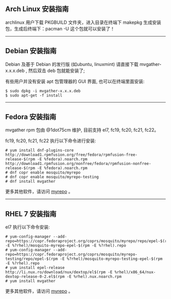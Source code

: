 ## Arch Linux 安装指南

archlinux 用户下载 PKGBUILD 文件夹，进入目录在终端下 makepkg 生成安装包，生成后终端下：pacman -U 这个包就可以安装了！

-----

## Debian 安装指南

Debian 及基于 Debian 的发行版 (如ubuntu, linuxmint) 请直接下载 mvgather-x.x.x.deb , 然后双击 deb 包就能安装了;

有些用户并没有安装 apt 包管理器的 GUI 界面, 也可以在终端里面安装:

```
$ sudo dpkg -i mvgather-x.x.x.deb
$ sudo apt-get -f install
```

-----

## Fedora 安装指南

mvgather rpm 包由 @1dot75cm 维护, 目前支持 el7, fc19, fc20, fc21, fc22。

fc19, fc20, fc21, fc22 执行以下命令进行安装:

```
# yum install dnf-plugins-core http://download1.rpmfusion.org/free/fedora/rpmfusion-free-release-$(rpm -E %fedora).noarch.rpm http://download1.rpmfusion.org/nonfree/fedora/rpmfusion-nonfree-release-$(rpm -E %fedora).noarch.rpm
# dnf copr enable mosquito/myrepo
# dnf copr enable mosquito/myrepo-testing
# dnf install mvgather
```

更多其他软件，请访问 [myrepo](https://copr.fedoraproject.org/coprs/mosquito/myrepo) 。

-----

## RHEL 7 安装指南

el7 执行以下命令安装:

```
# yum-config-manager --add-repo=https://copr.fedoraproject.org/coprs/mosquito/myrepo/repo/epel-$(rpm -E %?rhel)/mosquito-myrepo-epel-$(rpm -E %?rhel).repo
# yum-config-manager --add-repo=https://copr.fedoraproject.org/coprs/mosquito/myrepo-testing/repo/epel-$(rpm -E %?rhel)/mosquito-myrepo-testing-epel-$(rpm -E %?rhel).repo
# yum install epel-release http://li.nux.ro/download/nux/dextop/el$(rpm -E %rhel)/x86_64/nux-dextop-release-0-2.el$(rpm -E %rhel).nux.noarch.rpm
# yum install mvgather
```

更多其他软件，请访问 [myrepo](https://copr.fedoraproject.org/coprs/mosquito/myrepo) 。

